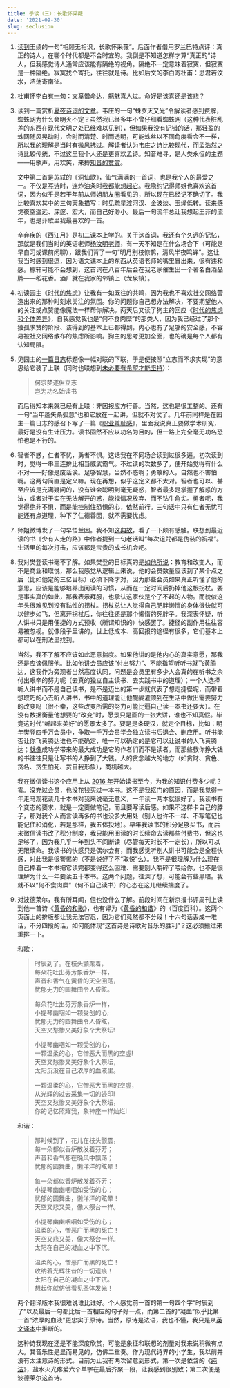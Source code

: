```yaml
---
title: 季读（三）：长歌怀采薇
date: '2021-09-30'
slug: seclusion
---
```


1. [读到](https://www.douban.com/note/807343427/)王绩的一句“相顾无相识，长歌怀采薇”。后面作者借用罗兰巴特点评：真正的诗人，在哪个时代都是不合时宜的。我倒是不知道怎样才算“真正的”诗人，但我感觉诗人通常应该能有隔绝的视角。隔绝不一定意味着寂寞，但寂寞是一种隔绝。寂寞找个寄托，往往就是诗。比如后文的李白寄杜甫：思君若汶水，浩荡寄南征。

1. 杜甫怀李白[有一句](https://www.douban.com/note/806786974/)：文章憎命达，魑魅喜人过。命好是该喜还是该悲？

1. 读到一篇赏析[夏夜诗词的文章](https://www.douban.com/note/808445220/)。韦庄的一句“蛛罗灭又光”令解读者感到费解，蜘蛛网为什么会明灭不定？虽然我已经多年不曾仔细看蜘蛛网（这种代表脏乱差的东西在现代文明之处已经难以见到），但如果我没有记错的话，那轻盈的蛛网随风晃动时，会时而清楚、时而透明，可能蛛丝以不同角度看会不一样，所以我的理解是当时有微风拂过。解读者认为韦庄之诗比较现代，而孟浩然之诗比较传统，不过这里我个人还是更喜欢孟诗。知音难寻，是人类永恒的主题——用歌声，用欢笑，来搏[知音的赞赏](https://music.163.com/song?id=28315670)。

    文中第二首是苏轼的《洞仙歌》，仙气满满的一首词，也是我个人的最爱之一。不仅是[写诗](/cn/2021/05/west-wind/)时，连炸油条时[我都能想起它](/cn/2018/09/fried-sticks/)。我隐约记得师姐也喜欢这首词，因为似乎是若干年前从师姐朋友圈看见的，所以现在已经记不确切了。我比较喜欢其中的三句天象描写：时见疏星渡河汉、金波淡、玉绳低转。读来感觉夜空遥远、深邃、宏大，而自己好渺小。最后一句流年总让我想起王菲的流年，也是菲歌里我最喜欢的一首。

    辛弃疾的《西江月》是初二课本上学的。关于这首词，我还有个久远的记忆，那就是我们当时的英语老师[杨汝明老师](/cn/2018/10/middle-school-teachers/)，有一天不知是在什么场合下（可能是早自习或课前闲聊），跟我们背了一句“明月别枝惊鹊，清风半夜鸣蝉”。这让我当时感到很逗，因为语文课本上的东西从英语老师的嘴里冒出来，很有违和感。稼轩可能不会想到，这首词在八百年后会在我老家催生出一个著名白酒品牌——稻花香。酒厂就在我家的邻镇上（龙泉镇）。

1. 初读园主《[时代的焦虑](https://www.loyhome.com/%E6%97%B6%E4%BB%A3%E7%9A%84%E7%84%A6%E8%99%91/)》让我有一如既往的共鸣，因为我也不喜欢社交网络营造出来的那种时刻求关注的氛围。你的问题你自己想办法解决，不要期望他人的关注或点赞能像魔法一样帮你解决。两天后又读了狗主的回应《[时代的焦虑和个体差异](https://yuanfan.vercel.app/posts/anxiety-of-the-times-and-individual-differences/)》，自我感觉我也是“何不食肉糜”的那类人，因为我已经过了那个独孤求赞的阶段、该得到的基本上已都得到，内心也有了足够的安全感，不容易被社交网络散布的焦虑所影响。狗主的思考更加全面，也的确是每个人都有认知局限。

1. 见园主的[一篇日志](http://www.loyhome.com/%e5%b2%82%e4%b8%ba%e5%8a%9f%e5%90%8d%e5%a7%8b%e8%af%bb%e4%b9%a6/)标题像一幅对联的下联，于是便按照“立志而不求实现”的意思给它装了上联（同时也联想到[未必要有希望才能坚持](/cn/2017/12/need-not-hope-to-persevere/)）：

    > 何求梦遂但立志  
    > 岂为功名始读书

    而后得知本来就已经有上联：非因报应方行善。当然，这也是很工整的。还有一句“当年蓬矢桑弧意”也和它放在一起讲，但就不对仗了。几年前同样是在园主一篇日志的感召下写了一篇《[职业羞耻感](/cn/2017/02/shame/)》，里面我说真正要做学术研究，最好是没有生计压力。读书固然不应以功名为目的，但一路上完全毫无功名恐怕也是不行的。

1. 智者不惑，仁者不忧，勇者不惧。这话我在不同场合读到过很多遍。初次读到时，觉得一串三连排比相当威武霸气。不过读的次数多了，便开始觉得有什么不对——好像是废话诶。足够智慧，当然不惑啊；勇敢的人，自然也不害怕啊。这两句简直是定义嘛。现在再想，似乎这定义都不太对。智者也可以、甚至应该是充满疑问的，没有谁会聪明到毫无疑惑，智者最多是掌握了解惑的方法，或者对于实在无法解开的惑，能视情况放弃、而不钻牛角尖。勇者呢，我觉得绝非不惧，而是能控制住恐惧的心，依然前行。三句话中只有仁者无忧可能还有点道理，种下了仁德善因，就不需要忧虑。

1. 师姐微博发了一句早悟兰因。我不知[这典故](https://baike.baidu.com/item/%E6%97%A9%E6%82%9F%E5%85%B0%E5%9B%A0/20813899)，看了一下颇有感触。联想到最近读的书《少有人走的路》中作者提到一句老话叫“每次诅咒都是伪装的祝福”。生活里的每次打击，应该都是宝贵的成长机会吧。

1. 我对樊登读书毫不了解。如果樊登的目标真的是[如他所说](https://mp.weixin.qq.com/s/rVUBa8GbJwC_AHqer761Pw)：教育和改变人，而不是商业和取悦，那么我感觉从逻辑上来说，他的会员数量应该到了某个点之后（比如他定的三亿目标）必须下降才对，因为那些会员如果真正听懂了他的意思，应该是能够培养出阅读的习惯，从而在一定时间后扔掉他这根拐杖。要是事实真的如此，那我表示拜服，也承认这家伙是个了不起的人物。而貌似这年头很难见到没有黏性的拐杖。拐杖总让人觉得自己肥胖懒惰的身体很快就可以健步如飞，但离开拐杖后，你往往还是那个懒惰的死胖子。我深表怀疑，听人讲书只是用便捷的方式预收（所谓知识的）快感罢了。捷径的副作用往往容易被忽视。就像段子里讲的，世上低成本、高回报的途径有很多，它们基本上都可以在刑法里找到。

    当然，我不了解不应该如此恶意揣度。如果他讲的是他内心的真实意愿，那我还是应该佩服他。比如他讲会员应该“付出努力”、不能指望听听书就飞黄腾达，这我作为旁观者当然高度认同，问题是会员里有多少人会真的在听书之余付出艰辛的努力呢（去真的独立自主读书、去实践书中的道理）；一个人选择听人讲书而不是自己读书，是不是迈出的第一步就代表了想走捷径呢，而带着想取巧的心去听人讲书，书中的道理能让他醍醐灌顶到在生活中做出需要努力的改变吗（很不幸，这些改变所需的努力可能比逼自己读一本书还要大）。在没有数据衡量他想要的“改变”时，愿景只是画的一张大饼，谁也不知真假。毕竟这时代“听起来美好”的愿景太多了。要是是条硬汉，就定个目标，比如：明年樊登四千万会员中，争取一千万会员学会独立读书后退会、删应用。听书能否让你飞黄腾达谁也不能确定，唯一可以确定的是它可以让说书的人飞黄腾达；[就像](/cn/2018/09/so-good-they-cannot-ignore-you/)成功学带来的最大成功是它的作者们而不是读者，而那些教你挣大钱的书往往只是让写书的人挣到了大钱。人的贪念越大的地方（如贪财、贪色、贪名、贪生怕死、贪自我形象），商机越大。

    我在微信读书这个应用上从 [2016 年](/cn/2017/01/bing/)开始读书至今，为我的知识付费多少呢？零。没充过会员，也没花钱买过一本书。这不是我抠门的原因，而是我觉得一年走马观花读几十本书对我来说毫无意义，一年读一两本就很好了。我读书有个变态的要求，就是一定要做笔记，而且要写读后感。如果不这样卡自己的脖子，那对我个人而言读再多的书也没多大用处（别人也许不一样、不写笔记也能记住和消化，若是那样，我五体投地）。早年我读书的积分足够买书，而后来微信读书改了积分制度，我只能用阅读的时长续命去读那些付费书，但这也足够了，因为我几乎一年到头不间断读（尽管每天时长不一定长），所以可以无限续命。我读书的快感只是偶尔会有，而我感觉听别人讲书可能会是全程快感，对此我是很警惕的（不是说好了不“取悦”么）。我不是很理解为什么现在自己捧着一本书把它读完都变得这么困难、需要别人嚼碎了喂给你，也不是很理解为什么一年要读五十本书。这两个问题，往深了想，可能会有些黑暗。<!-- 问题一、你懒得无可救药，或弱得无可救药，或忙得无可救药；二、你是真的想内化五十本书的知识，还是只想增加一点谈资？ -->我就不以“何不食肉糜”（何不自己读书）的心态在这儿继续揣度了。

1. 对波德莱尔，我有所耳闻，但也没什么了解。前段时间在新京报书评周刊上读到他一首诗《[黄昏的和歌](https://www.douban.com/note/799731571/)》，也有译为《[黄昏的和谐](https://baike.baidu.com/item/%E9%BB%84%E6%98%8F%E7%9A%84%E5%92%8C%E8%B0%90/1930288)》的（百度百科）。这两个页面上的排版都让我无法容忍，因为它们竟然都不分段！十六句话丢成一堆话，不分四段的话，如何能体现“这首诗是诗歌对音乐的胜利”？这必须搬过来重排一下。

    和歌：
    
    > 时辰到了。在枝头颤栗着，  
    > 每朵花吐出芬芳象香炉一样，  
    > 声音和香气在黄昏的天空回荡，  
    > 忧郁无力的圆舞曲令人昏眩。
    >
    > 每朵花吐出芬芳象香炉一样，  
    > 小提琴幽咽如一颗受创的心;  
    > 忧郁无力的圆舞曲令人昏眩，  
    > 天空又愁惨又美好象个大祭坛!
    >
    > 小提琴幽咽如一颗受创的心，  
    > 一颗温柔的心，它憎恶大而黑的空虚!  
    > 天空又愁惨又美好象个大祭坛，  
    > 太阳沉没在自己浓厚的血液里。
    >
    > 一颗温柔的心，它憎恶大而黑的空虚，  
    > 从光辉的过去采集一切的迹印!  
    > 天空又愁惨又美好象个大祭坛，  
    > 你的记忆照耀我，象神座一样灿烂!
    
    和谐：
    
    > 那时候到了，花儿在枝头颤震，  
    > 每一朵都似香炉散发着芬芳；  
    > 声音和香气都在晚风中飘荡；  
    > 忧郁的圆舞曲，懒洋洋的眩晕！
    >
    > 每一朵都似香炉散发着芬芳；  
    > 小提琴幽幽咽咽如受伤的心；  
    > 忧郁的圆舞曲，懒洋洋的眩晕！  
    > 天空又悲又美，像大祭台一样。
    >
    > 小提琴幽幽咽咽如受伤的心；  
    > 温柔的心，憎恶广而黑的死亡！  
    > 天空又悲又美，像大祭台一样。  
    > 太阳在自己的凝血之中下沉。
    >
    > 温柔的心，憎恶广而黑的死亡！  
    > 收纳着光辉往昔的一切遗痕！  
    > 太阳在自己的凝血之中下沉。  
    > 想起你就仿佛看见圣体发光！
    
    两个翻译版本我很难说谁比谁好。个人感觉前一首的第一句四个字“时辰到了”以及最后一句都比后一首相应的句子好一点，而第二首的“凝血”似乎比第一首“浓厚的血液”更忠实于原诗。当然，原诗是法语，我也不懂，我只是从[英文译本](https://fleursdumal.org/poem/142)中推断的。
    
    这种诗我现在还是不能深度欣赏，可能是象征和联想的剂量对我来说稍微有点大。其音乐性是显而易见的，仿佛二重奏。作为现代诗界的小学生，我以前并没有太注意诗的形式。目前为止我有两次留意到形式，第一次是依含的《[纯洁](https://yihanxu.github.io/pure/)》，盐水火光疼爱六个单字在最后齐聚一段，让我感到很别致；第二次便是波德莱尔这首诗。
